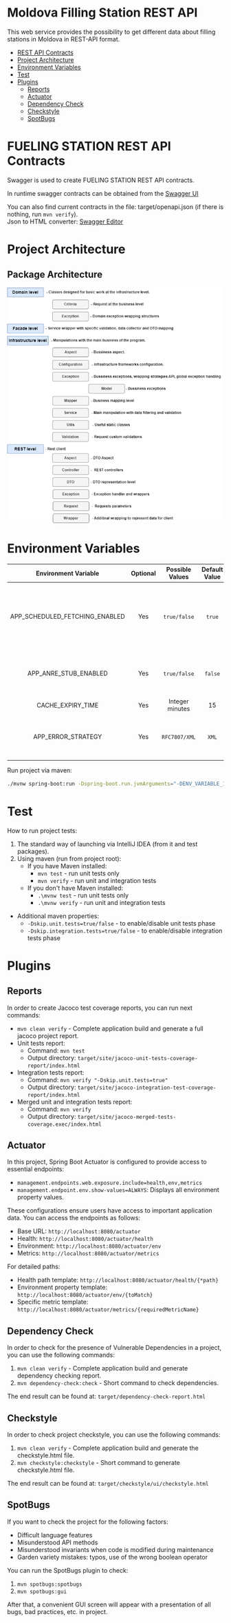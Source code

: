 # Moldova Filling Station REST API

This web service provides the possibility to get different data about filling stations in Moldova in REST-API format.

- [REST API Contracts](#fueling-station-rest-api-contracts)
- [Project Architecture](#project-architecture)
- [Environment Variables](#environment-variables)
- [Test](#test)
- [Plugins](#plugins)
    - [Reports](#reports)
    - [Actuator](#actuator)
    - [Dependency Check](#dependency-check)
    - [Checkstyle](#checkstyle)
    - [SpotBugs](#spotbugs)

# FUELING STATION REST API Contracts

Swagger is used to create FUELING STATION REST API contracts.

In runtime swagger contracts can be obtained from the [Swagger UI](http://localhost:8080/swagger-ui/index.html)

You can also find current contracts in the file: target/openapi.json (if there is nothing, run `mvn verify`).<br>
Json to HTML converter: [Swagger Editor](https://editor.swagger.io/)

# Project Architecture

## Package Architecture

<img src="architecture/Project-Structure.png"  alt="Bot-Java-Project-Structure.png"/>

# Environment Variables

|    **Environment Variable**    | **Optional** | **Possible Values** | **Default Value** | **Description**                                                                                                                      |
|:------------------------------:|:------------:|:-------------------:|:-----------------:|--------------------------------------------------------------------------------------------------------------------------------------|
| APP_SCHEDULED_FETCHING_ENABLED |     Yes      |    `true/false`     |      `true`       | On true value ANRE API will be called at the start of spring application and every `CACHE_EXPIRY_TIME` minutes will be re-requested. |
|     APP_ANRE_STUB_ENABLED      |     Yes      |    `true/false`     |      `false`      | Allows to use a prepared json file with data about filling stations (does not make a request to ANRE)                                |
|       CACHE_EXPIRY_TIME        |     Yes      |   Integer minutes   |        15         | ANRE API cache storage time.                                                                                                         |
|       APP_ERROR_STRATEGY       |     Yes      |    `RFC7807/XML`    |       `XML`       | Allows to change the way errors are represented between XmlGateway and RFC7807.                                                      |

Run project via maven:

```bash
./mvnw spring-boot:run -Dspring-boot.run.jvmArguments="-DENV_VARIABLE_1=[ENV_VALUE1] -DENV_VARIABLE_2=[ENV_VALUE1]"
```

# Test

How to run project tests:

1. The standard way of launching via IntelliJ IDEA (from it and test packages).
2. Using maven (run from project root):
    - If you have Maven installed:
        - `mvn test` - run unit tests only
        - `mvn verify` - run unit and integration tests
    - If you don't have Maven installed:
        - `.\mvnw test` - run unit tests only
        - `.\mvnw verify` - run unit and integration tests

- Additional maven properties:
    - `-Dskip.unit.tests=true/false` - to enable/disable unit tests phase
    - `-Dskip.integration.tests=true/false` - to enable/disable integration tests phase

# Plugins

## Reports

In order to create Jacoco test coverage reports, you can run next commands:

- `mvn clean verify` - Complete application build and generate a full jacoco project report.
- Unit tests report:
    - Command: `mvn test`
    - Output directory: `target/site/jacoco-unit-tests-coverage-report/index.html`
- Integration tests report:
    - Command: `mvn verify "-Dskip.unit.tests=true"`
    - Output directory: `target/site/jacoco-integration-test-coverage-report/index.html`
- Merged unit and integration tests report:
    - Command: `mvn verify`
    - Output directory: `target/site/jacoco-merged-tests-coverage.exec/index.html`

## Actuator

In this project, Spring Boot Actuator is configured to provide access to essential endpoints:

- `management.endpoints.web.exposure.include=health,env,metrics`
- `management.endpoint.env.show-values=ALWAYS`: Displays all environment property values.

These configurations ensure users have access to important application data. You can access the endpoints as follows:

- Base URL: `http://localhost:8080/actuator`
- Health: `http://localhost:8080/actuator/health`
- Environment: `http://localhost:8080/actuator/env`
- Metrics: `http://localhost:8080/actuator/metrics`

For detailed paths:

- Health path template: `http://localhost:8080/actuator/health/{*path}`
- Environment property template: `http://localhost:8080/actuator/env/{toMatch}`
- Specific metric template: `http://localhost:8080/actuator/metrics/{requiredMetricName}`

## Dependency Check

In order to check for the presence of Vulnerable Dependencies in a project, you can use the following commands:

1. `mvn clean verify` - Complete application build and generate dependency checking report.
2. `mvn dependency-check:check` - Short command to check dependencies.

The end result can be found at: `target/dependency-check-report.html`

## Checkstyle

In order to check project checkstyle, you can use the following commands:

1. `mvn clean verify` - Complete application build and generate the checkstyle.html file.
2. `mvn checkstyle:checkstyle` - Short command to generate checkstyle.html file.

The end result can be found at: `target/checkstyle/ui/checkstyle.html`

## SpotBugs

If you want to check the project for the following factors:

- Difficult language features
- Misunderstood API methods
- Misunderstood invariants when code is modified during maintenance
- Garden variety mistakes: typos, use of the wrong boolean operator

You can run the SpotBugs plugin to check:
1. `mvn spotbugs:spotbugs`
2. `mvn spotbugs:gui`

After that, a convenient GUI screen will appear with a presentation of all bugs, bad practices, etc. in project.